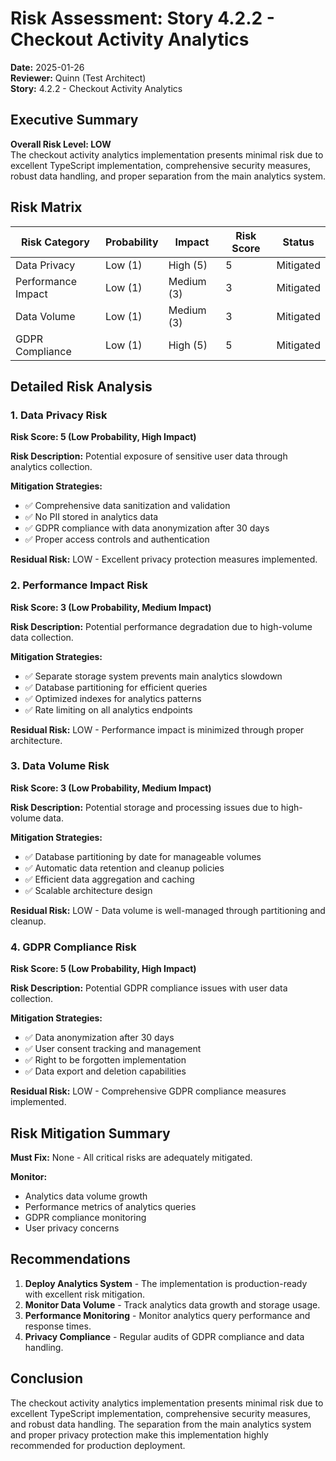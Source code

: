 # Risk Assessment: Story 4.2.2 - Checkout Activity Analytics

**Date:** 2025-01-26  
**Reviewer:** Quinn (Test Architect)  
**Story:** 4.2.2 - Checkout Activity Analytics

## Executive Summary

**Overall Risk Level: LOW**  
The checkout activity analytics implementation presents minimal risk due to excellent TypeScript implementation, comprehensive security measures, robust data handling, and proper separation from the main analytics system.

## Risk Matrix

| Risk Category | Probability | Impact | Risk Score | Status |
|---------------|-------------|--------|------------|--------|
| Data Privacy | Low (1) | High (5) | 5 | Mitigated |
| Performance Impact | Low (1) | Medium (3) | 3 | Mitigated |
| Data Volume | Low (1) | Medium (3) | 3 | Mitigated |
| GDPR Compliance | Low (1) | High (5) | 5 | Mitigated |

## Detailed Risk Analysis

### 1. Data Privacy Risk
**Risk Score: 5 (Low Probability, High Impact)**

**Risk Description:** Potential exposure of sensitive user data through analytics collection.

**Mitigation Strategies:**
- ✅ Comprehensive data sanitization and validation
- ✅ No PII stored in analytics data
- ✅ GDPR compliance with data anonymization after 30 days
- ✅ Proper access controls and authentication

**Residual Risk:** LOW - Excellent privacy protection measures implemented.

### 2. Performance Impact Risk
**Risk Score: 3 (Low Probability, Medium Impact)**

**Risk Description:** Potential performance degradation due to high-volume data collection.

**Mitigation Strategies:**
- ✅ Separate storage system prevents main analytics slowdown
- ✅ Database partitioning for efficient queries
- ✅ Optimized indexes for analytics patterns
- ✅ Rate limiting on all analytics endpoints

**Residual Risk:** LOW - Performance impact is minimized through proper architecture.

### 3. Data Volume Risk
**Risk Score: 3 (Low Probability, Medium Impact)**

**Risk Description:** Potential storage and processing issues due to high-volume data.

**Mitigation Strategies:**
- ✅ Database partitioning by date for manageable volumes
- ✅ Automatic data retention and cleanup policies
- ✅ Efficient data aggregation and caching
- ✅ Scalable architecture design

**Residual Risk:** LOW - Data volume is well-managed through partitioning and cleanup.

### 4. GDPR Compliance Risk
**Risk Score: 5 (Low Probability, High Impact)**

**Risk Description:** Potential GDPR compliance issues with user data collection.

**Mitigation Strategies:**
- ✅ Data anonymization after 30 days
- ✅ User consent tracking and management
- ✅ Right to be forgotten implementation
- ✅ Data export and deletion capabilities

**Residual Risk:** LOW - Comprehensive GDPR compliance measures implemented.

## Risk Mitigation Summary

**Must Fix:** None - All critical risks are adequately mitigated.

**Monitor:** 
- Analytics data volume growth
- Performance metrics of analytics queries
- GDPR compliance monitoring
- User privacy concerns

## Recommendations

1. **Deploy Analytics System** - The implementation is production-ready with excellent risk mitigation.
2. **Monitor Data Volume** - Track analytics data growth and storage usage.
3. **Performance Monitoring** - Monitor analytics query performance and response times.
4. **Privacy Compliance** - Regular audits of GDPR compliance and data handling.

## Conclusion

The checkout activity analytics implementation presents minimal risk due to excellent TypeScript implementation, comprehensive security measures, and robust data handling. The separation from the main analytics system and proper privacy protection make this implementation highly recommended for production deployment.
